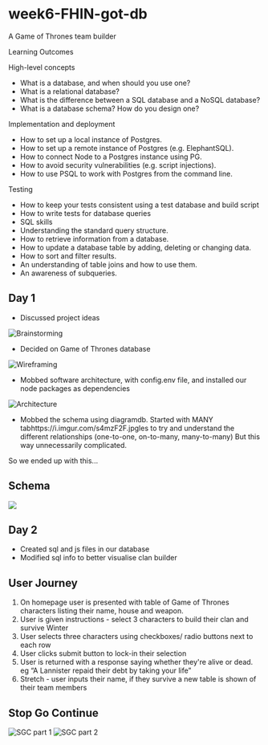 # week6-FHIN-got-db
A Game of Thrones team builder

Learning Outcomes 

High-level concepts

- What is a database, and when should you use one?
- What is a relational database?
- What is the difference between a SQL database and a NoSQL database?
- What is a database schema? How do you design one?

Implementation and deployment

- How to set up a local instance of Postgres.
- How to set up a remote instance of Postgres (e.g. ElephantSQL).
- How to connect Node to a Postgres instance using PG.
- How to avoid security vulnerabilities (e.g. script injections).
- How to use PSQL to work with Postgres from the command line.

Testing

- How to keep your tests consistent using a test database and build script
- How to write tests for database queries
- SQL skills
- Understanding the standard query structure.
- How to retrieve information from a database.
- How to update a database table by adding, deleting or changing data.
- How to sort and filter results.
- An understanding of table joins and how to use them.
- An awareness of subqueries.


## Day 1

- Discussed project ideas

![Brainstorming](https://i.imgur.com/SXUWI5W.jpg)

- Decided on Game of Thrones database

![Wireframing](https://i.imgur.com/3BSuwHu.jpg)

- Mobbed software architecture, with config.env file, and installed our node packages as dependencies

![Architecture](https://i.imgur.com/s4mzF2F.jpg)

- Mobbed the schema using diagramdb. Started with MANY tabhttps://i.imgur.com/s4mzF2F.jpgles to try and understand the different relationships (one-to-one, on-to-many, many-to-many) But this way unnecessarily complicated. 

So we ended up with this...

## Schema
![](https://i.imgur.com/x5UV9Z6.png)

## Day 2 

- Created sql and js files in our database
- Modified sql info to better visualise clan builder

## User Journey

1. On homepage user is presented with table of Game of Thrones characters listing their name, house and weapon.
2. User is given instructions - select 3 characters to build their clan and survive Winter
3. User selects three characters using checkboxes/ radio buttons next to each row
4. User clicks submit button to lock-in their selection
5. User is returned with a response saying whether they're alive or dead. eg “A Lannister repaid their debt by taking your life”
6. Stretch - user inputs their name, if they survive a new table is shown of their team members

## Stop Go Continue

![SGC part 1](https://i.imgur.com/cmeVYTJ.jpg)
![SGC part 2](https://i.imgur.com/rFPtNgB.jpg)
